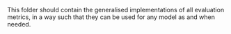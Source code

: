 This folder should contain the generalised implementations of all evaluation metrics, in a way such that they can be used for any model as and when needed.